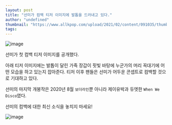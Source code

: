 ```yaml
---
layout: post
title: "선미가 컴백 티저 이미지에 발톱을 드러내고 있다."
author: "undefined"
thumbnail: "https://www.allkpop.com/upload/2021/02/content/091035/thumb/1612884912-20210209-sunmi.jpg"
tags: 
---
```



![image](https://www.allkpop.com/upload/2021/02/content/091035/1612884912-20210209-sunmi.jpg)

선미가 첫 컴백 티저 이미지를 공개했다.

아래 티저 이미지에는 발톱이 달린 가죽 장갑이 핏빛 바탕에 누군가의 머리 꼭대기에 어떤 모습을 하고 있는지 잡아준다. 티저 이후 팬들은 선미가 어두운 콘셉트로 컴백할 것으로 기대하고 있다.

선미의 마지막 개봉작은 2020년 8월 `보더라인`뿐 아니라 제이유박과 듀엣한 `When We Disco`였다.

선미의 컴백에 대한 최신 소식을 놓치지 마세요!

![image](https://i.redd.it/4h0talmk0hg61.jpg)